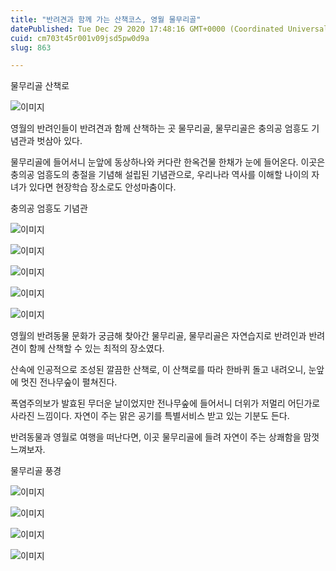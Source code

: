 ```yaml
---
title: "반려견과 함께 가는 산책코스, 영월 물무리골"
datePublished: Tue Dec 29 2020 17:48:16 GMT+0000 (Coordinated Universal Time)
cuid: cm703t45r001v09jsd5pw0d9a
slug: 863

---
```



물무리골 산책로

![이미지](https://cdn.hashnode.com/res/hashnode/image/upload/v1739255462700/13062d0d-0928-4885-9db0-a27c7225efb7.jpeg)

영월의 반려인들이 반려견과 함께 산책하는 곳 물무리골, 물무리골은 충의공 엄흥도 기념관과 벗삼아 있다.

물무리골에 들어서니 눈앞에 동상하나와 커다란 한옥건물 한채가 눈에 들어온다. 이곳은 충의공 엄흥도의 충절을 기념해 설립된 기념관으로, 우리나라 역사를 이해할 나이의 자녀가 있다면 현장학습 장소로도 안성마춤이다.

충의공 엄흥도 기념관

![이미지](https://cdn.hashnode.com/res/hashnode/image/upload/v1739255464829/14692678-d4d4-4a14-ad5a-00f4335fd720.jpeg)

![이미지](https://cdn.hashnode.com/res/hashnode/image/upload/v1739255466699/ffaa4b5f-c50f-42ab-b3df-3a1b4bcdf340.jpeg)

![이미지](https://cdn.hashnode.com/res/hashnode/image/upload/v1739255469161/fcbc31c0-5d16-4b9f-a146-be9ecb1b2c17.jpeg)

![이미지](https://cdn.hashnode.com/res/hashnode/image/upload/v1739255471399/37e2b5ac-b75f-4332-88fe-238d116944d7.jpeg)

![이미지](https://cdn.hashnode.com/res/hashnode/image/upload/v1739255473639/e794aaf1-cbf0-4ef1-be44-6ade3083573d.jpeg)

영월의 반려동물 문화가 궁금해 찾아간 물무리골, 물무리골은 자연습지로 반려인과 반려견이 함께 산책할 수 있는 최적의 장소였다.

산속에 인공적으로 조성된 깔끔한 산책로, 이 산책로를 따라 한바퀴 돌고 내려오니, 눈앞에 멋진 전나무숲이 펼쳐진다.

폭염주의보가 발효된 무더운 날이었지만 전나무숲에 들어서니 더위가 저멀리 어딘가로 사라진 느낌이다. 자연이 주는 맑은 공기를 특별서비스 받고 있는 기분도 든다.

반려동물과 영월로 여행을 떠난다면, 이곳 물무리골에 들려 자연이 주는 상쾌함을 맘껏 느껴보자.

물무리골 풍경

![이미지](https://cdn.hashnode.com/res/hashnode/image/upload/v1739255475663/1e0feea3-0ead-46d8-9f05-6498ec06d180.jpeg)

![이미지](https://cdn.hashnode.com/res/hashnode/image/upload/v1739255477726/5359c1de-b93f-411a-8ec8-0a0df3c1a1e7.jpeg)

![이미지](https://cdn.hashnode.com/res/hashnode/image/upload/v1739255479959/91469bec-dc54-4102-8d9f-c35e5757ba3a.jpeg)

![이미지](https://cdn.hashnode.com/res/hashnode/image/upload/v1739255482246/7df67103-f016-4691-b2fc-55a4ac832d02.jpeg)